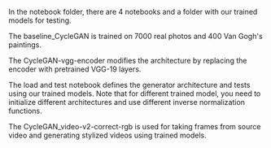 In the notebook folder, there are 4 notebooks and a folder with our trained models for testing.

The baseline_CycleGAN is trained on 7000 real photos and 400 Van Gogh's paintings.

The CycleGAN-vgg-encoder modifies the architecture by replacing the encoder with pretrained VGG-19 layers.

The load and test notebook defines the generator architecture and tests using our trained models. Note that for different trained model, you need to initialize different architectures and use different inverse normalization functions.

The CycleGAN_video-v2-correct-rgb is used for taking frames from source video and generating stylized videos using trained models.

